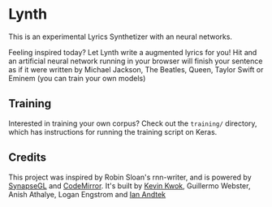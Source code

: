 # Lynth 

This is an experimental Lyrics Synthetizer with an neural networks.

Feeling inspired today? Let Lynth write a augmented lyrics for you! Hit <Tab> and an artificial neural network running in your browser will finish your sentence as if it were written by Michael Jackson, The Beatles, Queen, Taylor Swift or Eminem (you can train your own models)


## Training

Interested in training your own corpus? Check out the `training/` directory, which has instructions for running the training script on Keras. 


## Credits

This project was inspired by Robin Sloan's rnn-writer, and is powered by [SynapseGL](http://synapsegl.network/) and [CodeMirror](https://codemirror.net/). It's built by [Kevin Kwok](https://twitter.com/antimatter15), Guillermo Webster, Anish Athalye, Logan Engstrom and [Ian Andtek](http://andtek.pro)
